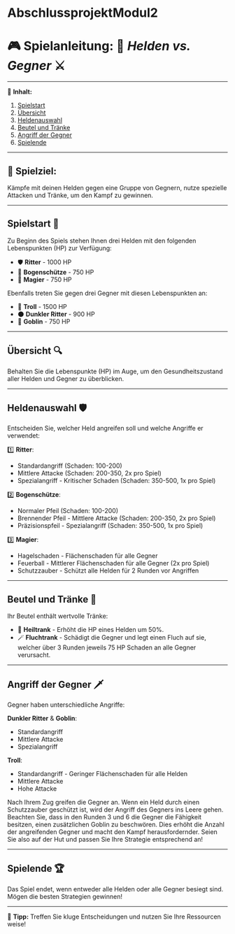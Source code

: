 # AbschlussprojektModul2
# 🎮 **Spielanleitung:** 🏹 *Helden vs. Gegner* ⚔️

---

📜 **Inhalt:**
1. [Spielstart](#spielstart-)
2. [Übersicht](#übersicht-)
3. [Heldenauswahl](#heldenauswahl-)
4. [Beutel und Tränke](#beutel-und-tränke-)
5. [Angriff der Gegner](#angriff-der-gegner-)
6. [Spielende](#spielende-)

---

## 🎯 **Spielziel:**
Kämpfe mit deinen Helden gegen eine Gruppe von Gegnern, nutze spezielle Attacken und Tränke, um den Kampf zu gewinnen.

---

## Spielstart 🏁
Zu Beginn des Spiels stehen Ihnen drei Helden mit den folgenden Lebenspunkten (HP) zur Verfügung:
- 🛡️ **Ritter** - 1000 HP
- 🏹 **Bogenschütze** - 750 HP
- 🧙 **Magier** - 750 HP

Ebenfalls treten Sie gegen drei Gegner mit diesen Lebenspunkten an:
- 🧟 **Troll** - 1500 HP
- 🌑 **Dunkler Ritter** - 900 HP
- 🧝 **Goblin** - 750 HP

---

## Übersicht 🔍
Behalten Sie die Lebenspunkte (HP) im Auge, um den Gesundheitszustand aller Helden und Gegner zu überblicken.

---

## Heldenauswahl 🛡️
Entscheiden Sie, welcher Held angreifen soll und welche Angriffe er verwendet:

1️⃣ **Ritter**:
   - Standardangriff (Schaden: 100-200)
   - Mittlere Attacke (Schaden: 200-350, 2x pro Spiel)
   - Spezialangriff - Kritischer Schaden (Schaden: 350-500, 1x pro Spiel)

2️⃣ **Bogenschütze**:
   - Normaler Pfeil (Schaden: 100-200)
   - Brennender Pfeil - Mittlere Attacke (Schaden: 200-350, 2x pro Spiel)
   - Präzisionspfeil - Spezialangriff (Schaden: 350-500, 1x pro Spiel)

3️⃣ **Magier**:
   - Hagelschaden - Flächenschaden für alle Gegner
   - Feuerball - Mittlerer Flächenschaden für alle Gegner (2x pro Spiel)
   - Schutzzauber - Schützt alle Helden für 2 Runden vor Angriffen 
---

## Beutel und Tränke 🎒
Ihr Beutel enthält wertvolle Tränke:

- 💚 **Heiltrank** - Erhöht die HP eines Helden um 50%.
- 🪄 **Fluchtrank** - Schädigt die Gegner und legt einen Fluch auf sie, welcher über 3 Runden jeweils 75 HP Schaden an alle Gegner verursacht.

---

## Angriff der Gegner 🗡️
Gegner haben unterschiedliche Angriffe:

**Dunkler Ritter** & **Goblin**:
   - Standardangriff
   - Mittlere Attacke
   - Spezialangriff

**Troll**:
   - Standardangriff - Geringer Flächenschaden für alle Helden
   - Mittlere Attacke
   - Hohe Attacke

Nach Ihrem Zug greifen die Gegner an. Wenn ein Held durch einen Schutzzauber geschützt ist, wird der Angriff des Gegners ins Leere gehen. Beachten Sie, dass in den Runden 3 und 6 die Gegner die Fähigkeit besitzen, einen zusätzlichen Goblin zu beschwören. Dies erhöht die Anzahl der angreifenden Gegner und macht den Kampf herausfordernder. Seien Sie also auf der Hut und passen Sie Ihre Strategie entsprechend an!

---

## Spielende 🏆
Das Spiel endet, wenn entweder alle Helden oder alle Gegner besiegt sind. Mögen die besten Strategien gewinnen!

---

🌟 **Tipp:** Treffen Sie kluge Entscheidungen und nutzen Sie Ihre Ressourcen weise!
